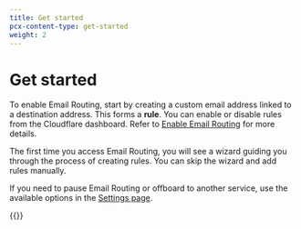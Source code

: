 ```yaml
---
title: Get started
pcx-content-type: get-started
weight: 2
---
```


# Get started

To enable Email Routing, start by creating a custom email address linked to a destination address. This forms a **rule**. You can enable or disable rules from the Cloudflare dashboard. Refer to [Enable Email Routing](/email-routing/get-started/enable-email-routing) for more details.

The first time you access Email Routing, you will see a wizard guiding you through the process of creating rules. You can skip the wizard and add rules manually.

If you need to pause Email Routing or offboard to another service, use the available options in the [Settings page](/email-routing/get-started/settings/).

{{<directory-listing>}}